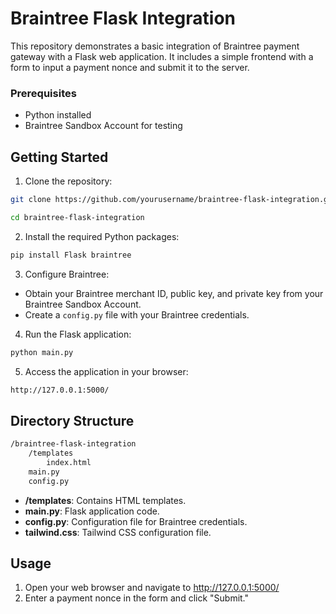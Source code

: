 # Braintree Flask Integration

This repository demonstrates a basic integration of Braintree payment gateway with a Flask web application. It includes a simple frontend with a form to input a payment nonce and submit it to the server.


### Prerequisites

- Python installed
- Braintree Sandbox Account for testing

## Getting Started

1. Clone the repository:
```bash
git clone https://github.com/yourusername/braintree-flask-integration.git

cd braintree-flask-integration
```

2. Install the required Python packages:
```bash
pip install Flask braintree
```

3. Configure Braintree:
* Obtain your Braintree merchant ID, public key, and private key from your Braintree Sandbox Account.
* Create a `config.py` file with your Braintree credentials.

4. Run the Flask application:
```bash
python main.py
```

5. Access the application in your browser:
```bash
http://127.0.0.1:5000/
```

## Directory Structure
```bash
/braintree-flask-integration
    /templates
        index.html
    main.py
    config.py
```

* **/templates**: Contains HTML templates.
* **main.py**: Flask application code.
* **config.py**: Configuration file for Braintree credentials.
* **tailwind.css**: Tailwind CSS configuration file.


## Usage
1. Open your web browser and navigate to http://127.0.0.1:5000/
2. Enter a payment nonce in the form and click "Submit."